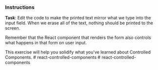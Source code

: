 ### Instructions

**Task**: Edit the code to make the printed text mirror what we type into the input
field. When we erase all of the text, nothing should be printed to the screen.

Remember that the React component that renders the form also controls what
happens in that form on user input.

This exercise will help you solidify what you've learned about Controlled Components.
#   r e a c t - c o n t r o l l e d - c o m p o n e n t s  
 #   r e a c t - c o n t r o l l e d - c o m p o n e n t s  
 